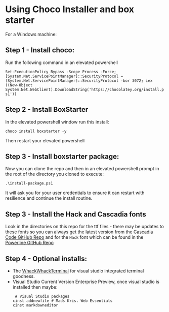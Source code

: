 # Using Choco Installer and box starter

For a Windows machine:

## Step 1 - Install choco:

Run the following command in an elevated powershell

`Set-ExecutionPolicy Bypass -Scope Process -Force; [System.Net.ServicePointManager]::SecurityProtocol = [System.Net.ServicePointManager]::SecurityProtocol -bor 3072; iex ((New-Object System.Net.WebClient).DownloadString('https://chocolatey.org/install.ps1'))`

## Step 2 - Install BoxStarter
In the elevated powershell window run this install:

`choco install boxstarter -y`

Then restart your elevated powershell

## Step 3 - Install boxstarter package:
Now you can clone the repo and then in an elevated powershell prompt in the root of the directory you cloned to execute:

```
.\install-package.ps1 
```

It will ask you for your user credentials to ensure it can restart with resilience and continue the install routine.

## Step 3 - Install the Hack and Cascadia fonts
Look in the directories on this repo for the ttf files - there may be updates to these fonts so you can always get the latest version from the [Cascadia Code GitHub Repo](https://github.com/microsoft/cascadia-code/releases) and for the `Hack` font which can be found in the [Powerline GitHub Repo](https://github.com/powerline/fonts/tree/master/Hack)


## Step 4 - Optional installs:
* The [WhackWhackTerminal](https://marketplace.visualstudio.com/items?itemName=dos-cafe.WhackWhackTerminal) for visual studio integrated terminal goodness.
* Visual Studio Current Version Enterprise Preview, once visual studio is installed then maybe:
    ```
     # Visual Studio packages
    cinst addnewfile # Mads Kris. Web Essentials
    cinst markdowneditor
    ```